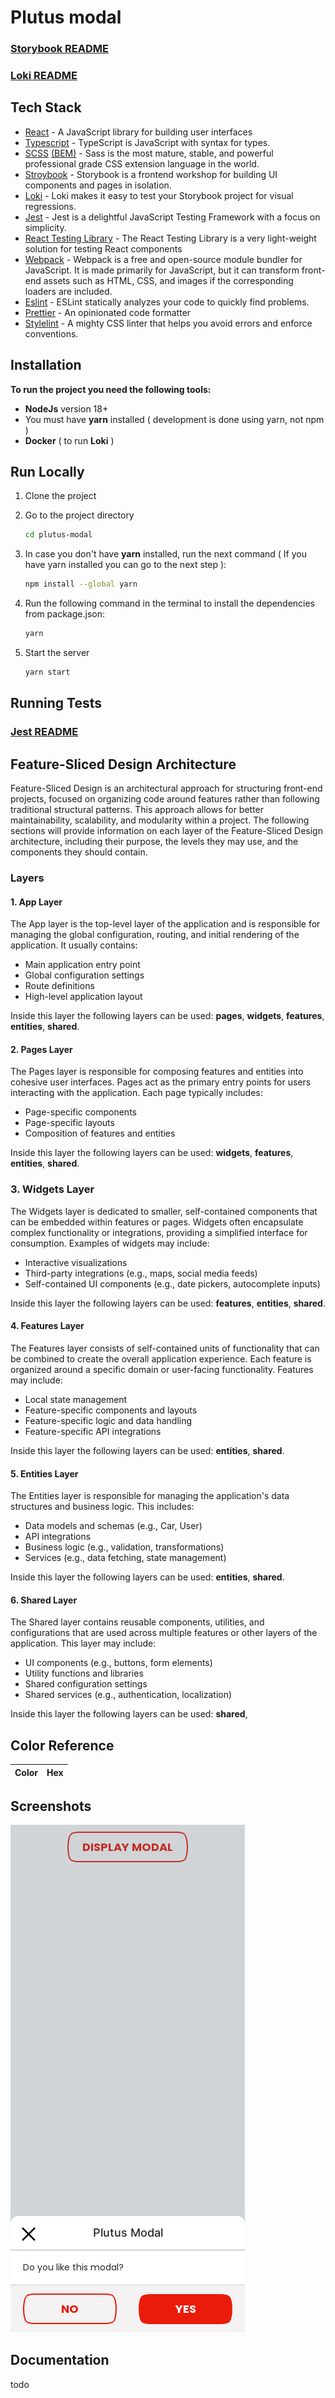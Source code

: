 # Plutus modal

### [Storybook README](./config/storybook/STORYBOOK.md)

### [Loki README](./.loki/LOKI.md)

## Tech Stack

- [React](https://reactjs.org/) - A JavaScript library for building user interfaces
- [Typescript](https://www.typescriptlang.org/) - TypeScript is JavaScript with syntax for types.
- [SCSS](https://sass-lang.com/) [(BEM)](https://en.bem.info/methodology/) - Sass is the most mature, stable, and
  powerful professional grade CSS extension language in the world.
- [Stroybook](https://storybook.js.org/) - Storybook is a frontend workshop for building UI components and pages in
  isolation.
- [Loki](https://loki.js.org/) - Loki makes it easy to test your Storybook project for visual regressions.
- [Jest](https://jestjs.io/) - Jest is a delightful JavaScript Testing Framework with a focus on simplicity.
- [React Testing Library](https://testing-library.com/docs/react-testing-library/intro/) - The React Testing Library is
  a very light-weight solution for testing React components
- [Webpack](https://webpack.js.org/) - Webpack is a free and open-source module bundler for JavaScript. It is made
  primarily for JavaScript, but it can transform front-end assets such as HTML, CSS, and images if the corresponding
  loaders are included.
- [Eslint](https://eslint.org/) - ESLint statically analyzes your code to quickly find problems.
- [Prettier](https://prettier.io/) - An opinionated code formatter
- [Stylelint](https://stylelint.io/) - A mighty CSS linter that helps you avoid errors and enforce conventions.

## Installation

**To run the project you need the following tools:**

- **NodeJs** version 18+
- You must have **yarn** installed ( development is done using yarn, not npm )
- **Docker** ( to run **Loki** )

## Run Locally

1. Clone the project
2. Go to the project directory

    ```bash
    cd plutus-modal
    ```

3. In case you don't have **yarn** installed, run the next command ( If you have yarn installed you can go to the next
   step ):
    ```bash
    npm install --global yarn 
    ```

4. Run the following command in the terminal to install the dependencies from package.json:

    ```bash
    yarn
    ```

5. Start the server

    ```bash
    yarn start
    ```

## Running Tests

### [Jest README](./config/jest/JEST.md)


## Feature-Sliced Design Architecture

Feature-Sliced Design is an architectural approach for structuring front-end projects, focused on organizing code around
features rather than following traditional structural patterns. This approach allows for better maintainability,
scalability, and modularity within a project. The following sections will provide information on each layer of the
Feature-Sliced Design architecture, including their purpose, the levels they may use, and the components they should
contain.

### Layers

#### 1. App Layer

The App layer is the top-level layer of the application and is responsible for managing the global configuration,
routing, and initial rendering of the application. It usually contains:

* Main application entry point
* Global configuration settings
* Route definitions
* High-level application layout

Inside this layer the following layers can be used: **pages**, **widgets**, **features**, **entities**, **shared**.

#### 2. Pages Layer

The Pages layer is responsible for composing features and entities into cohesive user interfaces. Pages act as the
primary entry points for users interacting with the application. Each page typically includes:

* Page-specific components
* Page-specific layouts
* Composition of features and entities

Inside this layer the following layers can be used: **widgets**, **features**, **entities**, **shared**.

### 3. Widgets Layer

The Widgets layer is dedicated to smaller, self-contained components that can be embedded within features or pages.
Widgets often encapsulate complex functionality or integrations, providing a simplified interface for consumption.
Examples of widgets may include:

* Interactive visualizations
* Third-party integrations (e.g., maps, social media feeds)
* Self-contained UI components (e.g., date pickers, autocomplete inputs)

Inside this layer the following layers can be used: **features**, **entities**, **shared**.

#### 4. Features Layer

The Features layer consists of self-contained units of functionality that can be combined to create the overall
application experience. Each feature is organized around a specific domain or user-facing functionality. Features may
include:

* Local state management
* Feature-specific components and layouts
* Feature-specific logic and data handling
* Feature-specific API integrations

Inside this layer the following layers can be used: **entities**, **shared**.

#### 5. Entities Layer

The Entities layer is responsible for managing the application's data structures and business logic. This includes:

* Data models and schemas (e.g., Car, User)
* API integrations
* Business logic (e.g., validation, transformations)
* Services (e.g., data fetching, state management)

Inside this layer the following layers can be used: **entities**, **shared**.

#### 6. Shared Layer

The Shared layer contains reusable components, utilities, and configurations that are used across multiple features or
other layers of the application. This layer may include:

* UI components (e.g., buttons, form elements)
* Utility functions and libraries
* Shared configuration settings
* Shared services (e.g., authentication, localization)

Inside this layer the following layers can be used: **shared**,

## Color Reference

| Color | Hex |
|-------|-----|

## Screenshots

![App Screenshot](./.loki/reference/chrome_iphonex_features_PlutusModal_OPENED_MODAL.png)

## Documentation

todo